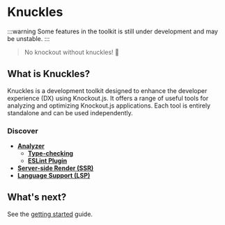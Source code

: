# Knuckles

:::warning
Some features in the toolkit is still under development and may be unstable.
:::

> No knockout without knuckles! 👊

## What is Knuckles?

Knuckles is a development toolkit designed to enhance the developer experience (DX) using Knockout.js. It offers a range of useful tools for analyzing and optimizing Knockout.js applications. Each tool is entirely standalone and can be used independently.

### Discover

- **[Analyzer](/guide/analyzer/overview)**
  - **[Type-checking](/guide/analyzer/typescript)**
  - **[ESLint Plugin](/guide/analyzer/eslint)**
- **[Server-side Render (SSR)](/guide/ssr/overview)**
- **[Language Support (LSP)](/guide/language-support/overview)**

## What's next?

See the [getting started](/guide/getting-started) guide.
